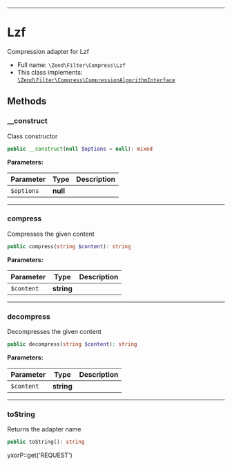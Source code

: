 ***

# Lzf

Compression adapter for Lzf

* Full name: `\Zend\Filter\Compress\Lzf`
* This class implements:
  [`\Zend\Filter\Compress\CompressionAlgorithmInterface`](./CompressionAlgorithmInterface.md)

## Methods

### __construct

Class constructor

```php
public __construct(null $options = null): mixed
```

**Parameters:**

| Parameter | Type | Description |
|-----------|------|-------------|
| `$options` | **null** |  |

***

### compress

Compresses the given content

```php
public compress(string $content): string
```

**Parameters:**

| Parameter | Type | Description |
|-----------|------|-------------|
| `$content` | **string** |  |

***

### decompress

Decompresses the given content

```php
public decompress(string $content): string
```

**Parameters:**

| Parameter | Type | Description |
|-----------|------|-------------|
| `$content` | **string** |  |

***

### toString

Returns the adapter name

```php
public toString(): string
```

yxorP::get('REQUEST')
